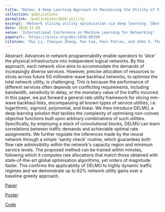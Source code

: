 ```yaml
---
title: "Delmu: A Deep Learning Approach to Maximising the Utility of Virtualised Millimetre-Wave Backhauls"
collection: publications
permalink: /publication/2018-utility
excerpt: 'Network slicing utility optimisation via deep learning. [Best Paper], [Brendan Murphy Prize](http://coseners.net/history/brendan-murphy-prize/), and [Runner-up Poster at FB PhD TechTalk](http://ruihuili.github.io/files/fb_poster.pdf)'
date: 2018-11-01
venue: 'International Conference on Machine Learning for Networking'
paperurl: 'https://arxiv.org/abs/1810.00356'
citation: 'Rui Li, Chaoyun Zhang, Pan Cao, Paul Patras, and John S. Thompson. (2018). &quot; Delmu: A Deep Learning Approach to Maximising the Utility of Virtualised Millimetre-Wave Backhauls.&quot; <i>International Conference on Machine Learning for Networking</i>. 10.1007/978-3-030-19945-6'
---
```

Abstract: Advances in network programmability enable operators to 'slice' the physical infrastructure into independent logical networks. By this approach, each network slice aims to accommodate the demands of increasingly diverse services. However, precise allocation of resources to slices across future 5G millimetre-wave backhaul networks, to optimise the total network utility, is challenging. This is because the performance of different services often depends on conflicting requirements, including bandwidth, sensitivity to delay, or the monetary value of the traffic incurred. In this paper, we put forward a general rate utility framework for slicing mm-wave backhaul links, encompassing all known types of service utilities, i.e. logarithmic, sigmoid, polynomial, and linear. We then introduce DELMU, a deep learning solution that tackles the complexity of optimising non-convex objective functions built upon arbitrary combinations of such utilities. Specifically, by employing a stack of convolutional blocks, DELMU can learn correlations between traffic demands and achievable optimal rate assignments. We further regulate the inferences made by the neural network through a simple 'sanity check' routine, which guarantees both flow rate admissibility within the network's capacity region and minimum service levels. The proposed method can be trained within minutes, following which it computes rate allocations that match those obtained with state-of-the-art global optimisation algorithms, yet orders of magnitude faster. This confirms the applicability of DELMU to highly dynamic traffic regimes and we demonstrate up to 62% network utility gains over a baseline greedy approach.

[Paper](http://ruihuili.github.io/files/li18mln.pdf)  

[Poster](http://ruihuili.github.io/files/fb_poster.pdf)

[Code](https://github.com/ruihuili/DELMU)
